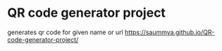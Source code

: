 # QR code generator project
 generates qr code for given name or url
 https://saummya.github.io/QR-code-generator-project/
